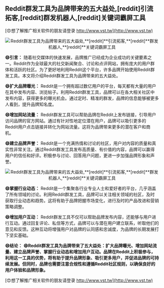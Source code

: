 ## **Reddit群发工具为品牌带来的五大益处,**[reddit]**引流拓客,**[reddit]**群发机器人,**[reddit]**关键词霸屏工具**

[😍想了解推广相关软件的朋友请登录 http://www.vst.tw](http://www.vst.tw)

 <center><img src="https://vst.tw/MP4/tuiguang/png/8.png" alt="Reddit群发工具为品牌带来的五大益处,**[reddit]**引流拓客,**[reddit]**群发机器人,**[reddit]**关键词霸屏工具"></center>

**😄引言：**
随着社交媒体的快速发展，品牌推广已经成为企业成功的关键要素之一。Reddit作为全球最大的社交新闻聚合、讨论和点评网站，拥有庞大的用户群体和活跃的社区。为了更好地利用Reddit这个平台，许多品牌开始使用Reddit群发工具。本文将介绍Reddit群发工具为品牌带来的五大益处。

**😄扩大品牌曝光：**
Reddit是一个拥有超过数亿用户的平台，每天都有大量的用户在其中发布内容、浏览帖子。利用Reddit群发工具，品牌可以在各大相关社区中发布内容，获得更多的曝光机会。通过定时、精准的群发，品牌的信息能够被更多人看到，提升品牌知名度。

**😄增加网站流量：**
Reddit群发工具可以帮助品牌在Reddit上发布链接，引导用户访问品牌的官方网站。通过有针对性地定位潜在用户，品牌可以吸引更多的Reddit用户点击链接并转化为网站流量。这将为品牌带来更多的潜在客户和商机。

**😄建立品牌声誉：**
Reddit是一个充满热情和讨论的社区，用户对内容的质量和真实性非常关注。通过Reddit群发工具发布高质量、有价值的内容，品牌可以赢得用户的信任和好评。积极参与讨论、回答用户问题，更进一步加强品牌形象和声誉。

 <center><img src="https://vst.tw/MP4/tuiguang/png/4.png" alt="Reddit群发工具为品牌带来的五大益处,**[reddit]**引流拓客,**[reddit]**群发机器人,**[reddit]**关键词霸屏工具"></center>

**😄掌握行业动态：**
Reddit是一个集聚各行业专业人士和爱好者的平台，几乎涵盖了所有领域的讨论。利用Reddit群发工具，品牌可以关注相关领域的社区，及时获取行业动态和趋势。这将有助于品牌把握市场变化，进行及时的产品改进和营销策略调整。

**😄增加用户互动：**
Reddit群发工具不仅可以帮助品牌发布内容，还能够与用户进行互动。通过回复评论、私信等方式，品牌可以与潜在用户建立联系，听取他们的意见和反馈。这种互动将增强用户对品牌的认同感和忠诚度，为品牌的长期发展打下坚实基础。

**😄结论：**
**😄Reddit群发工具为品牌带来了五大益处：扩大品牌曝光、增加网站流量、建立品牌声誉、掌握行业动态和增加用户互动。品牌在Reddit上积极参与，利用这一工具的优势，将有助于提升品牌形象、吸引更多用户，并促进品牌的可持续发展。但同时，品牌也需要注意合规性和遵循Reddit社区规则，以确保良好的用户体验和品牌形象。**

[😍想了解推广相关软件的朋友请登录 http://www.vst.tw](http://www.vst.tw)



